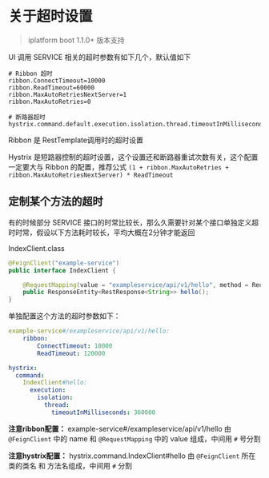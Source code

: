 # 关于超时设置

> iplatform boot 1.1.0+ 版本支持

UI 调用 SERVICE 相关的超时参数有如下几个，默认值如下

```properties
# Ribbon 超时
ribbon.ConnectTimeout=10000
ribbon.ReadTimeout=60000
ribbon.MaxAutoRetriesNextServer=1
ribbon.MaxAutoRetries=0

# 断路器超时
hystrix.command.default.execution.isolation.thread.timeoutInMilliseconds=180000
```

Ribbon 是 RestTemplate调用时的超时设置

Hystrix 是短路器控制的超时设置，这个设置还和断路器重试次数有关，这个配置一定要大与 Ribbon 的配置，推荐公式 `(1 + ribbon.MaxAutoRetries + ribbon.MaxAutoRetriesNextServer) * ReadTimeout`

## 定制某个方法的超时

有的时候部分 SERVICE 接口的时常比较长，那么久需要针对某个接口单独定义超时时常，假设以下方法耗时较长，平均大概在2分钟才能返回

IndexClient.class

```java
@FeignClient("example-service")
public interface IndexClient {

    @RequestMapping(value = "exampleservice/api/v1/hello", method = RequestMethod.GET)
    public ResponseEntity<RestResponse<String>> hello();
}

```

单独配置这个方法的超时参数如下：

```yaml
example-service#/exampleservice/api/v1/hello:
	ribbon:
		ConnectTimeout: 10000
		ReadTimeout: 120000

hystrix:
  command:
    IndexClient#hello:
      execution:
        isolation:
          thread:
            timeoutInMilliseconds: 360000
```

**注意ribbon配置：** example-service#/exampleservice/api/v1/hello 由 `@FeignClient` 中的 name 和 `@RequestMapping` 中的 value 组成，中间用 `#` 号分割

**注意hystrix配置：** hystrix.command.IndexClient#hello 由 `@FeignClient` 所在类的类名 和 方法名组成，中间用 `#` 分割